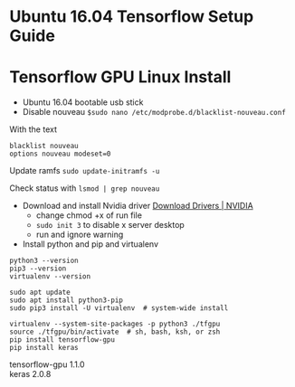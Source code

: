 # Ubuntu 16.04 Tensorflow Setup Guide
# Tensorflow GPU Linux Install
- Ubuntu 16.04 bootable usb stick
- Disable nouveau
`$sudo nano /etc/modprobe.d/blacklist-nouveau.conf`

With the text
```
blacklist nouveau
options nouveau modeset=0
```

Update ramfs
`sudo update-initramfs -u`

Check status with
`lsmod | grep nouveau` 

- Download and install Nvidia driver [Download Drivers | NVIDIA](https://www.nvidia.com/drivers)
	- change chmod +x of run file
	- `sudo init 3` to disable x server desktop
	- run and ignore warning
- Install python and pip and virtualenv
```
python3 --version
pip3 --version
virtualenv --version
```

```
sudo apt update
sudo apt install python3-pip
sudo pip3 install -U virtualenv  # system-wide install
```

```
virtualenv --system-site-packages -p python3 ./tfgpu
source ./tfgpu/bin/activate  # sh, bash, ksh, or zsh
pip install tensorflow-gpu
pip install keras
```
tensorflow-gpu                         1.1.0   
keras 2.0.8 

